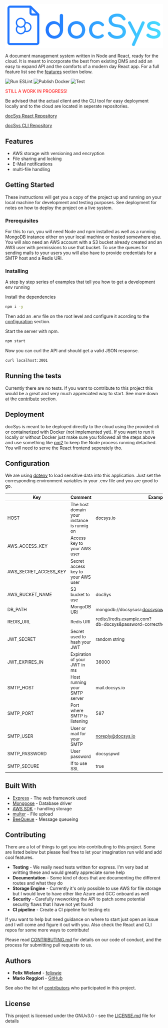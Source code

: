 ![docSys Logo](logo.svg 'docSys Logo')

A document management system written in Node and React, ready for the cloud. It is meant to incorporate the best from existing DMS and add an easy to expand API and the comforts of a modern day React app. For a full feature list see the [features](#features) section below.

![Run ESLint](https://github.com/doc-sys/docsys/workflows/Run%20ESLint/badge.svg?branch=master) ![Publish Docker](https://github.com/doc-sys/docsys/workflows/Publish%20Docker/badge.svg) ![Test](https://github.com/doc-sys/docsys/workflows/Node.js%20Unit%20Test/badge.svg?branch=master)

<p style="color:red;">STILL A WORK IN PROGRESS!</p>

Be advised that the actual client and the CLI tool for easy deployment locally and to the cloud are located in seperate repositories.

[docSys React Repository](https://github.com/doc-sys/react_client)

[docSys CLI Repository](https://github.com/doc-sys/cli)

## Features

- AWS storage with versioning and encryption
- File sharing and locking
- E-Mail notifications
- multi-file handling

## Getting Started

These instructions will get you a copy of the project up and running on your local machine for development and testing purposes. See deployment for notes on how to deploy the project on a live system.

### Prerequisites

For this to run, you will need Node and npm installed as well as a running MongoDB instance either on your local machine or hosted somewhere else. You will also need an AWS account with a S3 bucket already created and an AWS user with permissions to use that bucket. To use the queues for sending mails to your users you will also have to provide credentials for a SMTP host and a Redis URI.

### Installing

A step by step series of examples that tell you how to get a development env running

Install the dependencies

```bash
npm i -y
```

Then add an .env file on the root level and configure it acording to the [configuration](#configuration) section.

Start the server with npm.

```bash
npm start
```

Now you can curl the API and should get a valid JSON response.

```bash
curl localhost:3001
```

## Running the tests

Currently there are no tests. If you want to contribute to this project this would be a great and very much appreciated way to start. See more down at the [contribute](#contributing) section.

## Deployment

docSys is meant to be deployed directly to the cloud using the provided cli or containerized with Docker (not implemented yet). If you want to run it locally or without Docker just make sure you followed all the steps above and use something like [pm2](https://github.com/Unitech/pm2) to keep the Node process running detached. You will need to serve the React frontend seperately tho.

## Configuration

We are using [dotenv](https://github.com/motdotla/dotenv) to load sensitive data into this application. Just set the corresponding environment variables in your .env file and you are good to go.

| Key                   | Comment                                    | Example                                                                |
| --------------------- | ------------------------------------------ | ---------------------------------------------------------------------- |
| HOST                  | The host domain your instance is runnig on | docsys.io                                                              |
| AWS_ACCESS_KEY        | Access key to your AWS user                |
| AWS_SECRET_ACCESS_KEY | Secret access key to your AWS user         |
| AWS_BUCKET_NAME       | S3 bucket to use                           | docSys                                                                 |
| DB_PATH               | MongoDB URI                                | mongodb://docsysusr:docsyspw@docsys.io:27017/docsys                    |
| REDIS_URL             | Redis URI                                  | redis://redis.example.com?db=docsys&password=correcthorsebatterystaple |
| JWT_SECRET            | Secret used to hash your JWT               | random string                                                          |
| JWT_EXPIRES_IN        | Expiration of your JWT in ms               | 36000                                                                  |
| SMTP_HOST             | Host running your SMTP server              | mail.docsys.io                                                         |
| SMTP_PORT             | Port where SMTP is listening               | 587                                                                    |
| SMTP_USER             | User or mail for your SMTP                 | noreply@docsys.io                                                      |
| SMTP_PASSWORD         | User password                              | docsyspwd                                                              |
| SMTP_SECURE           | If to use SSL                              | true                                                                   |

## Built With

- [Express](https://github.com/expressjs/express) - The web framework used
- [Mongoose](https://github.com/Automattic/mongoose) - Database driver
- [AWS SDK](https://github.com/aws/aws-sdk-js) - handling storage
- [multer](https://github.com/expressjs/multer) - File upload
- [BeeQueue](https://github.com/bee-queue/bee-queue) - Message queueing

## Contributing

There are a lot of things to get you into contributing to this project. Some are listed below but please feel free to let your imagination run wild and add cool features.

- **Testing** - We really need tests written for express. I'm very bad at writting these and would greatly appreciate some help
- **Documentation** - Some kind of docs that are documenting the different routes and what they do
- **Storage Engine** - Currently it's only possible to use AWS for file storage but I would love to have other like Azure and GCC onboard as well
- **Security** - Carefully rweworking the API to patch some potential security flaws that I have not yet found
- **CI pipeline** - Create a CI pipeline for testing etc

If you want to help but need guidance on where to start just open an issue and I will come and figure it out with you. Also check the React and CLI repos for some more ways to contribute!

Please read [CONTRIBUTING.md](https://gist.github.com/PurpleBooth/b24679402957c63ec426) for details on our code of conduct, and the process for submitting pull requests to us.

## Authors

- **Felix Wieland** - [felixwie](https://felixwie.com)
- **Mario Reggiori** - [GitHub](https://github.com/marioreggiori)

See also the list of [contributors](https://github.com/your/project/contributors) who participated in this project.

## License

This project is licensed under the GNUv3.0 - see the [LICENSE.md](LICENSE.md) file for details
